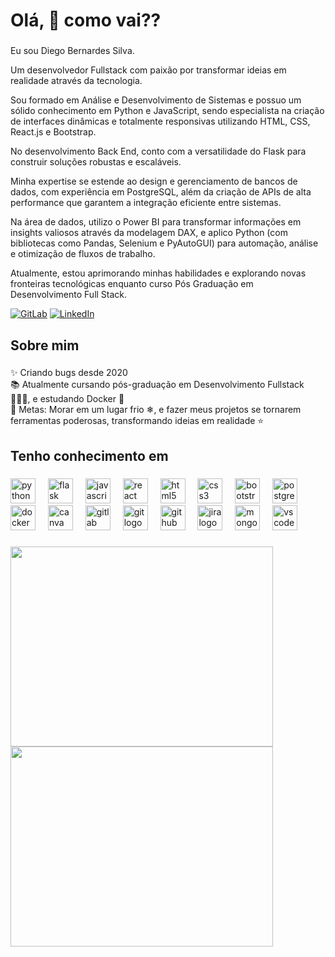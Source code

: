 <h1 align="left">Olá, 👋 como vai??</h1>

###

<p align="left">
  Eu sou Diego Bernardes Silva.

Um desenvolvedor Fullstack com paixão por transformar ideias em realidade através da tecnologia.

Sou formado em Análise e Desenvolvimento de Sistemas e possuo um sólido conhecimento em Python e JavaScript, sendo especialista na criação de interfaces dinâmicas e totalmente responsivas utilizando HTML, CSS, React.js e Bootstrap.

No desenvolvimento Back End, conto com a versatilidade do Flask para construir soluções robustas e escaláveis.

Minha expertise se estende ao design e gerenciamento de bancos de dados, com experiência em PostgreSQL, além da criação de APIs de alta performance que garantem a integração eficiente entre sistemas.

Na área de dados, utilizo o Power BI para transformar informações em insights valiosos através da modelagem DAX, e aplico Python (com bibliotecas como Pandas, Selenium e PyAutoGUI) para automação, análise e otimização de fluxos de trabalho.

Atualmente, estou aprimorando minhas habilidades e explorando novas fronteiras tecnológicas enquanto curso Pós Graduação em Desenvolvimento Full Stack.

[![GitLab](https://img.shields.io/badge/GitLab-F18058?style=for-the-badge&logo=gitlab&logoColor=white)](https://gitlab.com/diegobernardessv)
[![LinkedIn](https://img.shields.io/badge/LinkedIn-0077B5?style=for-the-badge&logo=linkedin&logoColor=white)](https://www.linkedin.com/feed/update/urn:li:activity:7319077828354809859/)
</p>

###

<h2 align="left">Sobre mim</h2>

###

<p align="left">✨ Criando bugs desde 2020<br>📚 Atualmente cursando pós-graduação em Desenvolvimento Fullstack 👨🏽‍💻, e estudando Docker 🐳<br>🎯 Metas: Morar em um lugar frio ❄, e fazer meus projetos se tornarem ferramentas poderosas, transformando ideias em realidade ⭐</p>

###

<h2 align="left">Tenho conhecimento em</h2>

###

<div align="left">
  <img src="https://cdn.jsdelivr.net/gh/devicons/devicon/icons/python/python-original.svg" height="40" alt="python logo"  />
  <img width="12" />
  <img src="https://cdn.jsdelivr.net/gh/devicons/devicon/icons/flask/flask-original.svg" height="40" alt="flask logo"  />
  <img width="12" />
  <img src="https://cdn.jsdelivr.net/gh/devicons/devicon/icons/javascript/javascript-original.svg" height="40" alt="javascript logo"  />
  <img width="12" />
  <img src="https://cdn.jsdelivr.net/gh/devicons/devicon/icons/react/react-original.svg" height="40" alt="react logo"  />
  <img width="12" />
  <img src="https://cdn.jsdelivr.net/gh/devicons/devicon/icons/html5/html5-original.svg" height="40" alt="html5 logo"  />
  <img width="12" />
  <img src="https://cdn.jsdelivr.net/gh/devicons/devicon/icons/css3/css3-original.svg" height="40" alt="css3 logo"  />
  <img width="12" />
  <img src="https://cdn.jsdelivr.net/gh/devicons/devicon/icons/bootstrap/bootstrap-original.svg" height="40" alt="bootstrap logo"  />
  <img width="12" />
  <img src="https://cdn.jsdelivr.net/gh/devicons/devicon/icons/postgresql/postgresql-original.svg" height="40" alt="postgresql logo"  />
  <img width="12" />
  <img src="https://cdn.jsdelivr.net/gh/devicons/devicon/icons/docker/docker-original.svg" height="40" alt="docker logo"  />
  <img width="12" />
  <img src="https://cdn.jsdelivr.net/gh/devicons/devicon/icons/canva/canva-original.svg" height="40" alt="canva logo"  />
  <img width="12" />
  <img src="https://cdn.jsdelivr.net/gh/devicons/devicon/icons/gitlab/gitlab-original.svg" height="40" alt="gitlab logo"  />
  <img width="12" />
  <img src="https://cdn.jsdelivr.net/gh/devicons/devicon/icons/git/git-original.svg" height="40" alt="git logo"  />
  <img width="12" />
  <img src="https://cdn.jsdelivr.net/gh/devicons/devicon/icons/github/github-original.svg" height="40" alt="github logo"  />
  <img width="12" />
  <img src="https://cdn.jsdelivr.net/gh/devicons/devicon/icons/jira/jira-original.svg" height="40" alt="jira logo"  />
  <img width="12" />
  <img src="https://cdn.jsdelivr.net/gh/devicons/devicon/icons/mongodb/mongodb-original.svg" height="40" alt="mongodb logo"  />
  <img width="12" />
  <img src="https://cdn.jsdelivr.net/gh/devicons/devicon/icons/vscode/vscode-original.svg" height="40" alt="vscode logo"  />
</div>

###
<div class="d-flex flex-column">
  <img src="https://media2.giphy.com/media/v1.Y2lkPTc5MGI3NjExdTltdjJ5b3l4N253Z3lvcjcxbjFiaDBjaGc4c3MwMmJjMDAxamE5YSZlcD12MV9pbnRlcm5hbF9naWZfYnlfaWQmY3Q9Zw/NaDfUq0PoLm7UAtUu1/giphy.gif" height="320" width="420" />
  <img src="https://media3.giphy.com/media/v1.Y2lkPTc5MGI3NjExdDgyY29ydXNqZDI1a2Y5czBncHo5dnp2azZsY3V0enh5Zjk5aGIxeSZlcD12MV9pbnRlcm5hbF9naWZfYnlfaWQmY3Q9Zw/kIGGOdvMaMjGE/giphy.gif" height="320" width="420" />
</div>


  
      
  
  
      
  


  



###
